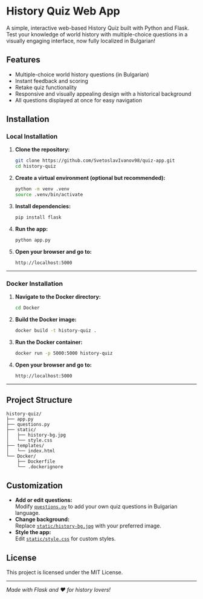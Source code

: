 # History Quiz Web App

A simple, interactive web-based History Quiz built with Python and Flask. Test your knowledge of world history with multiple-choice questions in a visually engaging interface, now fully localized in Bulgarian!

## Features

- Multiple-choice world history questions (in Bulgarian)
- Instant feedback and scoring
- Retake quiz functionality
- Responsive and visually appealing design with a historical background
- All questions displayed at once for easy navigation

## Installation

### Local Installation

1. **Clone the repository:**
   ```sh
   git clone https://github.com/SvetoslavIvanov98/quiz-app.git
   cd history-quiz
   ```

2. **Create a virtual environment (optional but recommended):**
   ```sh
   python -m venv .venv
   source .venv/bin/activate
   ```

3. **Install dependencies:**
   ```sh
   pip install flask
   ```

4. **Run the app:**
   ```sh
   python app.py
   ```

5. **Open your browser and go to:**
   ```
   http://localhost:5000
   ```

---

### Docker Installation

1. **Navigate to the Docker directory:**
   ```sh
   cd Docker
   ```

2. **Build the Docker image:**
   ```sh
   docker build -t history-quiz .
   ```

3. **Run the Docker container:**
   ```sh
   docker run -p 5000:5000 history-quiz
   ```

4. **Open your browser and go to:**
   ```
   http://localhost:5000
   ```

---

## Project Structure

```
history-quiz/
├── app.py
├── questions.py
├── static/
│   ├── history-bg.jpg
│   └── style.css
├── templates/
│   └── index.html
└── Docker/
    ├── Dockerfile
    └── .dockerignore
```

## Customization

- **Add or edit questions:**  
  Modify [`questions.py`](questions.py) to add your own quiz questions in Bulgarian language.
- **Change background:**  
  Replace [`static/history-bg.jpg`](static/history-bg.jpg) with your preferred image.
- **Style the app:**  
  Edit [`static/style.css`](static/style.css) for custom styles.

## License

This project is licensed under the MIT License.

---

*Made with Flask and ❤️ for history lovers!*